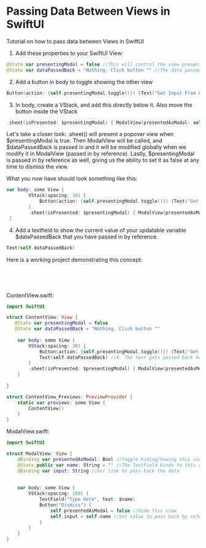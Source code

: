 # Passing Data Between Views in SwiftUI
Tutorial on how to pass data between Views in SwiftUI

1. Add these properties to your SwiftUI View:
```Swift
@State var presentingModal = false //This will control the view presentation
@State var dataPassedBack = "Nothing. Click button ^" //The data passed back will show up here
```

2. Add a button in body to toggle showing the other view
```Swift
Button(action: {self.presentingModal.toggle()}) {Text("Get Input From Other View")}
```

3. In body, create a VStack, and add this directly below it. Also move the button inside the VStack
```Swift
.sheet(isPresented: $presentingModal) { ModalView(presentedAsModal: self.$presentingModal, input: self.$dataPassedBack) }
```
Let's take a closer look: .sheet() will present a popover view when $presentingModal is true. Then ModalView will be called, and $dataPassedBack is passed in and it will be modified globally when we modify it in ModalView (passed in by reference). Lastly, $presentingModal is passed in by reference as well, giving us the ability to set it as false at any time to dismiss the view.

What you now have should look something like this:

```Swift
var body: some View {
        VStack(spacing: 30) {
            Button(action: {self.presentingModal.toggle()}) {Text("Get Input From Other View")}
        }
        .sheet(isPresented: $presentingModal) { ModalView(presentedAsModal: self.$presentingModal, input: self.$dataPassedBack) } //3. Present View on toggle and pass in eventName
 }
```

4. Add a textfield to show the current value of your updatable variable $dataPassedBack that you have passed in by reference.

```Swift
Text(self.dataPassedBack)
```

Here is a working project demonstrating this concept:

<p>&nbsp;</p>
<p>&nbsp;</p>

ContentView.swift:
```swift
import SwiftUI

struct ContentView: View {
   @State var presentingModal = false
   @State var dataPassedBack = "Nothing. Click button ^"
    
    var body: some View {
        VStack(spacing: 30) {
            Button(action: {self.presentingModal.toggle()}) {Text("Get Input From Other View")}
            Text(self.dataPassedBack) //4. The text gets passed back here
        }
        .sheet(isPresented: $presentingModal) { ModalView(presentedAsModal: self.$presentingModal, input: self.$dataPassedBack) }
    }
    
}

struct ContentView_Previews: PreviewProvider {
    static var previews: some View {
        ContentView()
    }
}
```

ModalView.swift:
```swift
import SwiftUI

struct ModalView: View {
    @Binding var presentedAsModal: Bool //Toggle hiding/howing this view
    @State public var name: String = "" //The TextField binds to this and saves its text here
    @Binding var input: String //Our link to pass back the data
    
    
    var body: some View {
        VStack(spacing: 100) {
            TextField("Type Here", text: $name)
            Button("Dismiss") {
                self.presentedAsModal = false //Hide this view
                self.input = self.name //Set value to pass back by reference
            }
        }
    }
}
```
